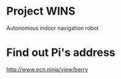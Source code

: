 # Project WINS
Autonomous indoor navigation robot


# Find out Pi's address
http://www.ecn.ninja/view/berry

